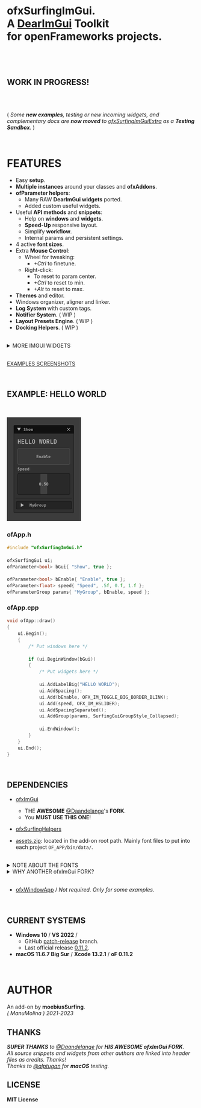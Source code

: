 <br>

<h1>

ofxSurfingImGui.  
A [DearImGui](https://github.com/ocornut/imgui) **Toolkit**  
for **openFrameworks** projects.  

</h1>

<br>
<br>

## WORK IN PROGRESS!

<br>
<br>

( _Some **new examples**, testing or new incoming widgets, and complementary docs are **now moved** to [ofxSurfingImGuiExtra](https://github.com/moebiussurfing/ofxSurfingImGuiExtra) as a **Testing Sandbox**._ )  

<br>

# FEATURES

- Easy **setup**.
- **Multiple instances** around your classes and **ofxAddons**.
- **ofParameter helpers**:
  - Many RAW **DearImGui widgets** ported.
  - Added custom useful widgets.
- Useful **API methods** and **snippets**: 
  - Help on **windows** and **widgets**.
  - **Speed-Up** responsive layout.
  - Simplify **workflow**.
  - Internal params and persistent settings.
- 4 active **font sizes**.
- Extra **Mouse Control**: 
  - Wheel for tweaking:
    -  _+Ctrl_ to finetune.
  - Right-click:
    - To reset to param center.
    - _+Ctrl_ to reset to min.
    - _+Alt_ to reset to max.
- **Themes** and editor.
- Windows organizer, aligner and linker.
- **Log System** with custom tags.
- **Notifier System**. ( WIP )
- **Layout Presets Engine**. ( WIP )
- **Docking Helpers**. ( WIP )

<br>

<details>
  <summary>MORE IMGUI WIDGETS</summary>
  <p>
    
- Big Toggles and Buttons.
- Vertical and Horizontal Sliders.
- Range Sliders.
- Styled Knobs.
- Tree folders.
- Inactive, hidden or locked styles.
- Floating tooltip, labels and values.
- Dropdown / Combo index selector and names.
- Matrix buttons to an index selector.
- Bundled widgets like arrows linked to int params browsing.
- DearWidgets.
- Gradient Color Designer.
- Progress bars and waiting spinners.
- Files Browser.
- Curve Editors.
- Bubbles Notifier System.
- Profile Plotters.
  
  </p>
  </details>

<br>

[EXAMPLES SCREENSHOTS](/Examples/README.md)  
 
<br>
  
## EXAMPLE: HELLO WORLD

<br>

![](/Examples/00_HelloWorld/Capture.PNG)  

### ofApp.h

```.cpp
#include "ofxSurfingImGui.h"

ofxSurfingGui ui;
ofParameter<bool> bGui{ "Show", true };

ofParameter<bool> bEnable{ "Enable", true };
ofParameter<float> speed{ "Speed", .5f, 0.f, 1.f };
ofParameterGroup params{ "MyGroup", bEnable, speed };
```

### ofApp.cpp

```.cpp
void ofApp::draw() 
{
    ui.Begin();
    {
        /* Put windows here */

        if (ui.BeginWindow(bGui))
        {
            /* Put widgets here */

            ui.AddLabelBig("HELLO WORLD");
            ui.AddSpacing();
            ui.Add(bEnable, OFX_IM_TOGGLE_BIG_BORDER_BLINK);
            ui.Add(speed, OFX_IM_HSLIDER);
            ui.AddSpacingSeparated();
            ui.AddGroup(params, SurfingGuiGroupStyle_Collapsed);

            ui.EndWindow();
        }
    }
    ui.End();
}
```

<br>

## DEPENDENCIES

* [ofxImGui](https://github.com/Daandelange/ofxImGui/)  
  - THE **AWESOME** [@Daandelange](https://github.com/Daandelange)'s **FORK**.
  - You **MUST USE THIS ONE**! 
* [ofxSurfingHelpers](https://github.com/moebiussurfing/ofxSurfingHelpers)

* [assets.zip](assets.zip): located in the add-on root path. Mainly font files to put into each project `OF_APP/bin/data/`.  

<br>

<details>
  <summary>NOTE ABOUT THE FONTS</summary>

The font file for the currently used theme is **JetBrainsMono-Bold.ttf**. If that font is not located, then it will search for a legacy font called **telegrama_render.otf**. If none of that fonts are located (then `/data` can also be empty), it will work too, but using the default bundled font from **ImGui**.  

</details>

<details>
  <summary>WHY ANOTHER ofxImGui FORK?</summary>
  <p>

- What's new on the [@Daandelange FORK](https://github.com/Daandelange/ofxImGui/) vs [legacy](https://github.com/jvcleave/ofxImGui) **ofxImGui** ? 
  
  - Multi context / instances: 
    
    - Several windows from different add-ons without colliding.  
  
  - Easy to update to future **NEW ImGui** versions.  
    Currently this fork is linked to the [develop branch](https://github.com/jvcleave/ofxImGui/tree/develop) on the original **ofxImGui** from **@jvcleave**.  
    And will be probably merged into the master branch.  
    
    </p>
    </details>

<br>

* [ofxWindowApp](https://github.com/moebiussurfing/ofxWindowApp) / _Not required. Only for some examples._

<br>

## CURRENT SYSTEMS

- **Windows 10** / **VS 2022** / 
    * GitHub [patch-release](https://github.com/openframeworks/openFrameworks/tree/patch-release) branch.
    * Last official release [0.11.2](https://openframeworks.cc/download/).
- **macOS 11.6.7 Big Sur** / **Xcode 13.2.1** / **oF 0.11.2**

<br>

# AUTHOR

An add-on by **moebiusSurfing**.  
*( ManuMolina ) 2021-2023*  

## THANKS

_**SUPER THANKS** to [@Daandelange](https://github.com/Daandelange) for **HIS AWESOME ofxImGui FORK**._  
_All source snippets and widgets from other authors are linked into header files as credits. Thanks!_  
_Thanks to [@alptugan](https://github.com/alptugan) for **macOS** testing._  

## LICENSE

**MIT License**
